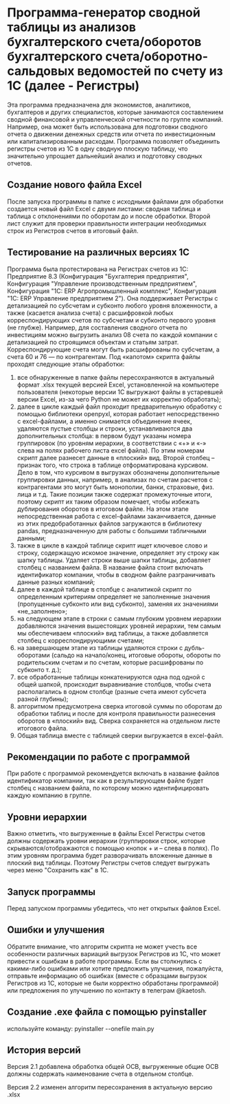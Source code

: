 # Программа-генератор сводной таблицы из анализов бухгалтерского счета/оборотов бухгалтерского счета/оборотно-сальдовых ведомостей по счету из 1С (далее - Регистры)
Эта программа предназначена для экономистов, аналитиков, бухгалтеров и других специалистов, которые занимаются составлением сводной финансовой и управленческой отчетности по группе компаний. Например, она может быть использована для подготовки сводного отчета о движении денежных средств или отчета по инвестиционным или капитализированным расходам. Программа позволяет объединить регистры счетов из 1С в одну сводную плоскую таблицу, что значительно упрощает дальнейший анализ и подготовку сводных отчетов.
## Создание нового файла Excel
После запуска программы в папке с исходными файлами для обработки создается новый файл Excel с двумя листами: сводная таблица и таблица с отклонениями по оборотам до и после обработки. Второй лист служит для проверки правильности интеграции необходимых строк из Регистров счетов в итоговый файл.
## Тестирование на различных версиях 1С
Программа была протестирована на Регистрах счетов из 1С: Предприятие 8.3 (Конфигурация "Бухгалтерия предприятия", Конфигурация "Управление производственным предприятием", Конфигурация "1С: ERP Агропромышленный комплекс", Конфигурация "1С: ERP Управление предприятием 2"). Она поддерживает Регистры с детализацией по субсчетам и субконто любого уровня вложенности, а также (касается анализа счета) с расшифровкой любых корреспондирующих счетов по субсчетам и субконто первого уровня (не глубже). Например, для составления сводного отчета по инвестициям можно выгрузить анализ 08 счета по каждой компании с детализацией по строящимся объектам и статьям затрат. Корреспондирующие счета могут быть расшифрованы по субсчетам, а счета 60 и 76 — по контрагентам.
Под «капотом» скрипта файлы проходят следующие этапы обработки:
1. все обнаруженные в папке файлы пересохраняются в актуальный формат .xlsx текущей версией Excel, установленной на компьютере пользователя (некоторые версии 1С выгружают файлы в устаревшей версии Excel, из-за чего Python не может их корректно обработать);
2. далее в цикле каждый файл проходит предварительную обработку с помощью библиотеки openpyxl, которая работает непосредственно с excel-файлами, а именно снимается объединение ячеек, удаляются пустые столбцы и строки, устанавливаются два дополнительных столбца: в первом будут указаны номера группировок (по уровням иерархии, в соответствии с «+» и «-» слева на полях рабочего листа excel файла). По этим номерам скрипт далее разнесет данные в «плоский» вид. Второй столбец – признак того, что строка в таблице отформатирована курсивом. Дело в том, что курсивом в выгрузках обозначены дополнительные группировки данных, например, в анализах по счетам расчетов с контрагентами это могут быть монополии, банки, страховые, физ. лица и т.д. Такие позиции также содержат промежуточные итоги, поэтому скрипт их таким образом помечает, чтобы избежать дублирования оборотов в итоговом файле. На этом этапе непосредственная работа с excel-файлами заканчивается, данные из этих предобработанных файлов загружаются в библиотеку pandas, предназначенную для работы с большими табличными данными;
3. также в цикле в каждой таблице скрипт ищет ключевое слово и строку, содержащую искомое значение, определяет эту строку как шапку таблицы. Удаляет строки выше шапки таблицы, добавляет столбец с названием файла. В название файла стоит включать идентификатор компании, чтобы в сводном файле разграничивать данные разных компаний;
4. далее в каждой таблице в столбце с аналитикой скрипт по определенным критериям определяет не заполненные значения (пропущенные субконто или вид субконто), заменяя их значениями «не_заполнено»;
5. на следующем этапе в строки с самым глубоким уровнем иерархии добавляются значения вышестоящих уровней иерархии, тем самым мы обеспечиваем «плоский» вид таблицы, а также добавляется столбец с корреспондирующими счетами;
6. на завершающем этапе из таблицы удаляются строки с дубль-оборотами (сальдо на начало/конец, итоговые обороты, обороты по родительским счетам и по счетам, которые расшифрованы по субконто т. д.);
7. все обработанные таблицы конкатенируются одна под одной с общей шапкой, происходит выравнивание столбцов, чтобы счета располагались в одном столбце (разные счета имеют субсчета разной глубины);
8. алгоритмом предусмотрена сверка итоговой суммы по оборотам до обработки таблиц и после для контроля правильности разнесения оборотов в «плоский» вид. Сверка сохраняется на отдельном листе итогового файла.
9. Общая таблица вместе с таблицей сверки выгружается в excel-файл.
## Рекомендации по работе с программой
При работе с программой рекомендуется включать в название файлов идентификатор компании, так как в результирующем файле будет столбец с названием файла, по которому можно идентифицировать каждую компанию в группе.
## Уровни иерархии
Важно отметить, что выгруженные в файлы Excel Регистры счетов должны содержать уровни иерархии (группировки строк, которые скрываются/отображаются с помощью кнопок + и – слева в полях). По этим уровням программа будет разворачивать вложенные данные в плоский вид таблицы. Поэтому Регистры счетов следует выгружать через меню "Сохранить как" в 1С.
## Запуск программы
Перед запуском программы убедитесь, что нет открытых файлов Excel.
## Ошибки и улучшения
Обратите внимание, что алгоритм скрипта не может учесть все особенности различных вариаций выгрузок Регистров из 1С, что может привести к ошибкам в работе программы. Если вы столкнулись с какими-либо ошибками или хотите предложить улучшения, пожалуйста, отправьте информацию об ошибках (вместе с образцами выгрузок Регистров из 1С, которые не были корректно обработаны программой) или предложения по улучшению по контакту в телеграм @kaetosh.
## Создание .exe файла с помощью pyinstaller
используйте команду: pyinstaller --onefile main.py
## История версий
Версия 2.1 добавлена обработка общей ОСВ, выгруженные общие ОСВ должны содержать наименование счета в отдельном столбце.

Версия 2.2 изменен алгоритм пересохранения в актуальную версию .xlsx 
